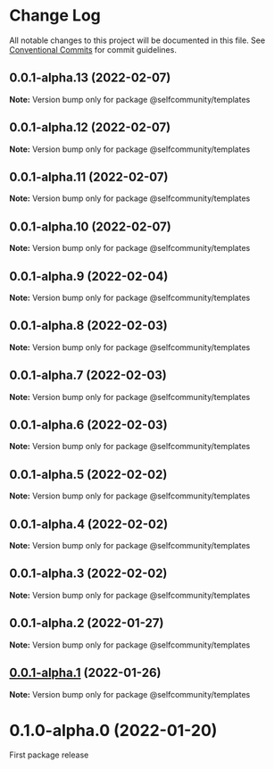 # Change Log

All notable changes to this project will be documented in this file.
See [Conventional Commits](https://conventionalcommits.org) for commit guidelines.

## 0.0.1-alpha.13 (2022-02-07)

**Note:** Version bump only for package @selfcommunity/templates





## 0.0.1-alpha.12 (2022-02-07)

**Note:** Version bump only for package @selfcommunity/templates





## 0.0.1-alpha.11 (2022-02-07)

**Note:** Version bump only for package @selfcommunity/templates





## 0.0.1-alpha.10 (2022-02-07)

**Note:** Version bump only for package @selfcommunity/templates





## 0.0.1-alpha.9 (2022-02-04)

**Note:** Version bump only for package @selfcommunity/templates





## 0.0.1-alpha.8 (2022-02-03)

**Note:** Version bump only for package @selfcommunity/templates





## 0.0.1-alpha.7 (2022-02-03)

**Note:** Version bump only for package @selfcommunity/templates





## 0.0.1-alpha.6 (2022-02-03)

**Note:** Version bump only for package @selfcommunity/templates





## 0.0.1-alpha.5 (2022-02-02)

**Note:** Version bump only for package @selfcommunity/templates





## 0.0.1-alpha.4 (2022-02-02)

**Note:** Version bump only for package @selfcommunity/templates





## 0.0.1-alpha.3 (2022-02-02)

**Note:** Version bump only for package @selfcommunity/templates





## 0.0.1-alpha.2 (2022-01-27)

**Note:** Version bump only for package @selfcommunity/templates





## [0.0.1-alpha.1](https://github.com/selfcommunity/community-ui/compare/@selfcommunity/templates@0.0.1-alpha.0...@selfcommunity/templates@0.0.1-alpha.1) (2022-01-26)

**Note:** Version bump only for package @selfcommunity/templates








# 0.1.0-alpha.0 (2022-01-20)

First package release
